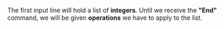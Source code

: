The first input line will hold a list of **integers**. Until we receive the **"End"** command, we will be given **operations** we have to apply to the list.

